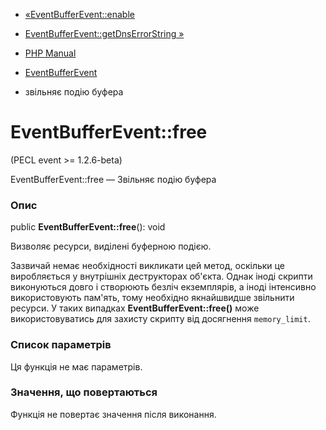 - [«EventBufferEvent::enable](eventbufferevent.enable.md)
- [EventBufferEvent::getDnsErrorString »](eventbufferevent.getdnserrorstring.md)

- [PHP Manual](index.md)
- [EventBufferEvent](class.eventbufferevent.md)
- звільняє подію буфера

# EventBufferEvent::free

(PECL event \>= 1.2.6-beta)

EventBufferEvent::free — Звільняє подію буфера

### Опис

public **EventBufferEvent::free**(): void

Визволяє ресурси, виділені буферною подією.

Зазвичай немає необхідності викликати цей метод, оскільки це
виробляється у внутрішніх деструкторах об'єкта. Однак іноді скрипти
виконуються довго і створюють безліч екземплярів, а іноді інтенсивно
використовують пам'ять, тому необхідно якнайшвидше звільнити
ресурси. У таких випадках **EventBufferEvent::free()** може
використовуватись для захисту скрипту від досягнення `memory_limit`.

### Список параметрів

Ця функція не має параметрів.

### Значення, що повертаються

Функція не повертає значення після виконання.

